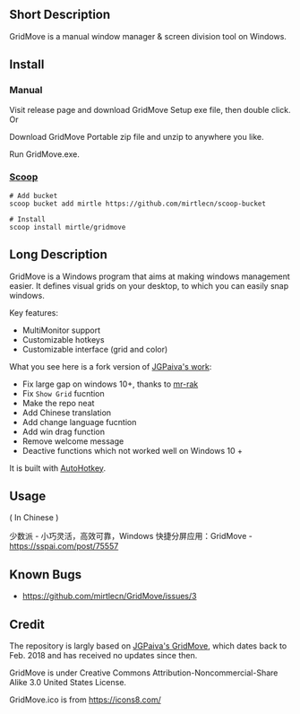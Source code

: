 ## Short Description

GridMove is a manual window manager & screen division tool on Windows.

## Install

### Manual

Visit release page and download GridMove Setup exe file, then double click. Or

Download GridMove Portable zip file and unzip to anywhere you like.

Run GridMove.exe.

### [Scoop](https://scoop.sh)

```
# Add bucket
scoop bucket add mirtle https://github.com/mirtlecn/scoop-bucket

# Install
scoop install mirtle/gridmove
```

## Long Description

GridMove is a Windows program that aims at making windows management easier. It defines visual grids on your desktop, to which you can easily snap windows.

Key features:
- MultiMonitor support
- Customizable hotkeys
- Customizable interface (grid and color)

What you see here is a fork version of [JGPaiva's work](https://www.dcmembers.com/jgpaiva/):

- Fix large gap on windows 10+, thanks to [mr-rak](https://github.com/jgpaiva/GridMove/issues/10#issuecomment-247155758)
- Fix `Show Grid` fucntion
- Make the repo neat
- Add Chinese translation
- Add change language fucntion
- Add win drag function
- Remove welcome message
- Deactive functions which not worked well on Windows 10 +

It is built with [AutoHotkey](http://www.autohotkey.com "AutoHotKey").

## Usage 

( In Chinese )

少数派 - 小巧灵活，高效可靠，Windows 快捷分屏应用：GridMove - https://sspai.com/post/75557

## Known Bugs

- https://github.com/mirtlecn/GridMove/issues/3

## Credit

The repository is largly based on [JGPaiva's GridMove](https://github.com/jgpaiva/GridMove), which dates back to Feb. 2018 and has received no updates since then.

GridMove is under Creative Commons Attribution-Noncommercial-Share Alike 3.0 United States License.

GridMove.ico is from https://icons8.com/
